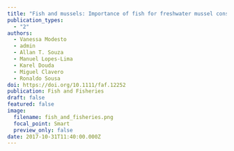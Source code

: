 ```yaml
---
title: "Fish and mussels: Importance of fish for freshwater mussel conservation"
publication_types:
  - "2"
authors:
  - Vanessa Modesto
  - admin
  - Allan T. Souza
  - Manuel Lopes-Lima
  - Karel Douda
  - Miguel Clavero
  - Ronaldo Sousa
doi: https://doi.org/10.1111/faf.12252
publication: Fish and Fisheries
draft: false
featured: false
image:
  filename: fish_and_fisheries.png
  focal_point: Smart
  preview_only: false
date: 2017-10-31T11:40:00.000Z
---
```

